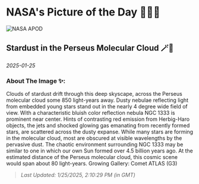 
# NASA's Picture of the Day 🧑‍🚀💫

  ![NASA APOD](https://apod.nasa.gov/apod/image/2501/ngc1333_jeff_version_4_2048.jpg)
  
  ## Stardust in the Perseus Molecular Cloud 🪄🌌
  
  _2025-01-25_
  
  ### About The Image ✨: 
  
  Clouds of stardust drift through this deep skyscape, across the Perseus molecular cloud some 850 light-years away. Dusty nebulae reflecting light from embedded young stars stand out in the nearly 4 degree wide field of view. With a characteristic bluish color reflection nebula NGC 1333 is prominent near center. Hints of contrasting red emission from Herbig-Haro objects, the jets and shocked glowing gas emanating from recently formed stars, are scattered across the dusty expanse. While many stars are forming in the molecular cloud, most are obscured at visible wavelengths by the pervasive dust. The chaotic environment surrounding NGC 1333 may be similar to one in which our own Sun formed over 4.5 billion years ago. At the estimated distance of the Perseus molecular cloud, this cosmic scene would span about 80 light-years.   Growing Gallery: Comet ATLAS (G3)
  
  
  
  > _Last Updated: 1/25/2025, 2:10:29 PM (in GMT)_
  